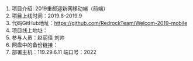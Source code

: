 1. 项目介绍: 2019重邮迎新网移动端（前端）
2. 项目上线时间：2019.8-2019.9
3. 代码GitHub地址：https://github.com/RedrockTeam/Welcom-2019-mobile
4. 项目线上地址：
5. 参与人员：赵丽佳 刘帅
6. 网盘中的备份链接：
7. 部署主机：119.29.6.11 端口号：2022
